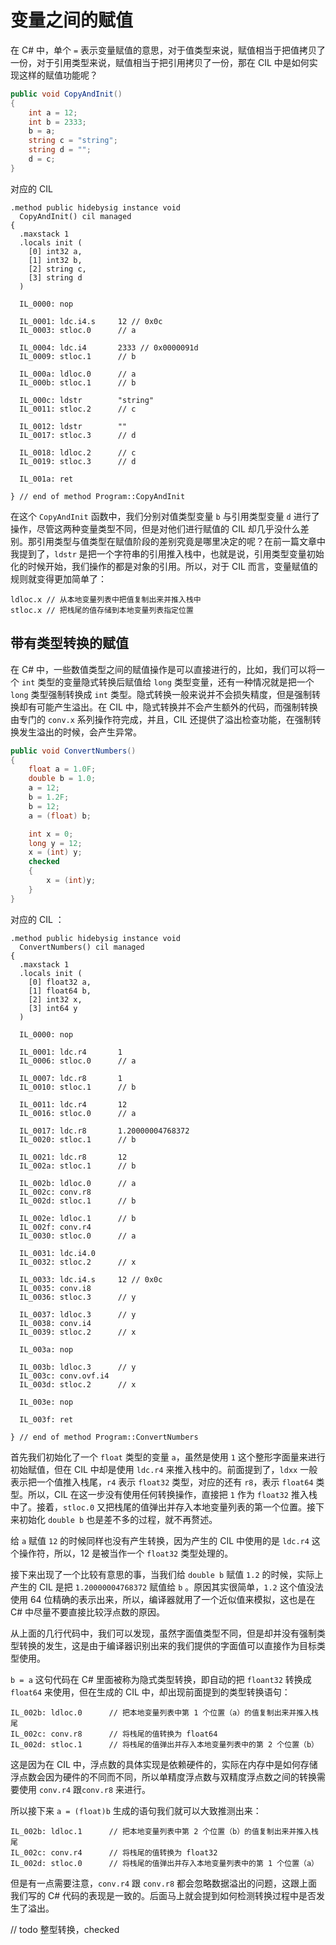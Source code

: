# 变量之间的赋值

在 C# 中，单个 `=` 表示变量赋值的意思，对于值类型来说，赋值相当于把值拷贝了一份，对于引用类型来说，赋值相当于把引用拷贝了一份，那在 CIL 中是如何实现这样的赋值功能呢？

```csharp
public void CopyAndInit()
{
    int a = 12;
    int b = 2333;
    b = a;
    string c = "string";
    string d = "";
    d = c;
}
```

对应的 CIL

```cil
.method public hidebysig instance void 
  CopyAndInit() cil managed 
{
  .maxstack 1
  .locals init (
    [0] int32 a,
    [1] int32 b,
    [2] string c,
    [3] string d
  )

  IL_0000: nop          

  IL_0001: ldc.i4.s     12 // 0x0c
  IL_0003: stloc.0      // a

  IL_0004: ldc.i4       2333 // 0x0000091d
  IL_0009: stloc.1      // b

  IL_000a: ldloc.0      // a
  IL_000b: stloc.1      // b

  IL_000c: ldstr        "string"
  IL_0011: stloc.2      // c

  IL_0012: ldstr        ""
  IL_0017: stloc.3      // d

  IL_0018: ldloc.2      // c
  IL_0019: stloc.3      // d

  IL_001a: ret          

} // end of method Program::CopyAndInit
```

在这个 `CopyAndInit` 函数中，我们分别对值类型变量 `b` 与引用类型变量 `d` 进行了操作，尽管这两种变量类型不同，但是对他们进行赋值的 CIL 却几乎没什么差别。那引用类型与值类型在赋值阶段的差别究竟是哪里决定的呢？在前一篇文章中我提到了，`ldstr` 是把一个字符串的引用推入栈中，也就是说，引用类型变量初始化的时候开始，我们操作的都是对象的引用。所以，对于 CIL 而言，变量赋值的规则就变得更加简单了：

```cil
ldloc.x // 从本地变量列表中把值复制出来并推入栈中
stloc.x // 把栈尾的值存储到本地变量列表指定位置
```

## 带有类型转换的赋值

在 C# 中，一些数值类型之间的赋值操作是可以直接进行的，比如，我们可以将一个 `int` 类型的变量隐式转换后赋值给 `long` 类型变量，还有一种情况就是把一个 `long` 类型强制转换成 `int` 类型。隐式转换一般来说并不会损失精度，但是强制转换却有可能产生溢出。在 CIL 中，隐式转换并不会产生额外的代码，而强制转换由专门的 `conv.x` 系列操作符完成，并且，CIL 还提供了溢出检查功能，在强制转换发生溢出的时候，会产生异常。

```csharp
public void ConvertNumbers()
{
    float a = 1.0F;
    double b = 1.0;
    a = 12;
    b = 1.2F;
    b = 12;
    a = (float) b;

    int x = 0;
    long y = 12;
    x = (int) y;
    checked
    {
        x = (int)y;
    }
}
```

对应的 CIL ：

```cil
.method public hidebysig instance void 
  ConvertNumbers() cil managed 
{
  .maxstack 1
  .locals init (
    [0] float32 a,
    [1] float64 b,
    [2] int32 x,
    [3] int64 y
  )

  IL_0000: nop          

  IL_0001: ldc.r4       1
  IL_0006: stloc.0      // a

  IL_0007: ldc.r8       1
  IL_0010: stloc.1      // b

  IL_0011: ldc.r4       12
  IL_0016: stloc.0      // a

  IL_0017: ldc.r8       1.20000004768372
  IL_0020: stloc.1      // b

  IL_0021: ldc.r8       12
  IL_002a: stloc.1      // b

  IL_002b: ldloc.0      // a
  IL_002c: conv.r8      
  IL_002d: stloc.1      // b

  IL_002e: ldloc.1      // b
  IL_002f: conv.r4      
  IL_0030: stloc.0      // a

  IL_0031: ldc.i4.0     
  IL_0032: stloc.2      // x

  IL_0033: ldc.i4.s     12 // 0x0c
  IL_0035: conv.i8      
  IL_0036: stloc.3      // y

  IL_0037: ldloc.3      // y
  IL_0038: conv.i4      
  IL_0039: stloc.2      // x

  IL_003a: nop          

  IL_003b: ldloc.3      // y
  IL_003c: conv.ovf.i4  
  IL_003d: stloc.2      // x

  IL_003e: nop          

  IL_003f: ret          

} // end of method Program::ConvertNumbers
```

首先我们初始化了一个 `float` 类型的变量 `a`，虽然是使用 `1` 这个整形字面量来进行初始赋值，但在 CIL 中却是使用 `ldc.r4` 来推入栈中的。前面提到了，`ldxx` 一般表示把一个值推入栈尾，`r4` 表示 `float32` 类型，对应的还有 `r8`，表示 `float64` 类型。所以，CIL 在这一步没有使用任何转换操作，直接把 `1` 作为 `float32` 推入栈中了。接着，`stloc.0` 又把栈尾的值弹出并存入本地变量列表的第一个位置。接下来初始化 `double b` 也是差不多的过程，就不再赘述。

给 `a` 赋值 `12` 的时候同样也没有产生转换，因为产生的 CIL 中使用的是 `ldc.r4` 这个操作符，所以，12 是被当作一个 `float32` 类型处理的。

接下来出现了一个比较有意思的事，当我们给 `double b` 赋值 `1.2` 的时候，实际上产生的 CIL 是把 `1.20000004768372` 赋值给 `b` 。原因其实很简单，`1.2`  这个值没法使用 64 位精确的表示出来，所以，编译器就用了一个近似值来模拟，这也是在 C# 中尽量不要直接比较浮点数的原因。

从上面的几行代码中，我们可以发现，虽然字面值类型不同，但是却并没有强制类型转换的发生，这是由于编译器识别出来的我们提供的字面值可以直接作为目标类型使用。

 `b = a` 这句代码在 C# 里面被称为隐式类型转换，即自动的把 `floant32` 转换成 `float64` 来使用，但在生成的 CIL 中，却出现前面提到的类型转换语句：

```cil
IL_002b: ldloc.0      // 把本地变量列表中第 1 个位置（a）的值复制出来并推入栈尾
IL_002c: conv.r8      // 将栈尾的值转换为 float64
IL_002d: stloc.1      // 将栈尾的值弹出并存入本地变量列表中的第 2 个位置（b）
```

这是因为在 CIL 中，浮点数的具体实现是依赖硬件的，实际在内存中是如何存储浮点数会因为硬件的不同而不同，所以单精度浮点数与双精度浮点数之间的转换需要使用 `conv.r4` 跟`conv.r8` 来进行。

所以接下来 `a = (float)b` 生成的语句我们就可以大致推测出来：

```cil
IL_002b: ldloc.1      // 把本地变量列表中第 2 个位置（b）的值复制出来并推入栈尾
IL_002c: conv.r4      // 将栈尾的值转换为 float32
IL_002d: stloc.0      // 将栈尾的值弹出并存入本地变量列表中的第 1 个位置（a）
```

但是有一点需要注意，`conv.r4` 跟 `conv.r8` 都会忽略数据溢出的问题，这跟上面我们写的 C# 代码的表现是一致的。后面马上就会提到如何检测转换过程中是否发生了溢出。

// todo 整型转换，checked